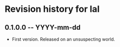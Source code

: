 # Revision history for lal

## 0.1.0.0 -- YYYY-mm-dd

* First version. Released on an unsuspecting world.
